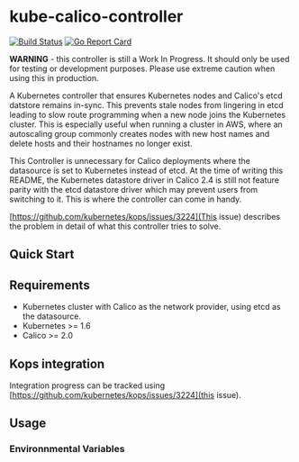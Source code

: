 # kube-calico-controller
[![Build Status](https://travis-ci.org/ottoyiu/kube-calico-controller.svg?branch=master)](https://travis-ci.org/ottoyiu/kube-calico-controller) [![Go Report Card](https://goreportcard.com/badge/github.com/ottoyiu/kube-calico-controller)](https://goreportcard.com/report/github.com/ottoyiu/kube-calico-controller)

**WARNING** - this controller is still a Work In Progress. It should only be used for testing or development purposes. Please use extreme caution when using this in production.

A Kubernetes controller that ensures Kubernetes nodes and Calico's etcd datstore remains in-sync. This prevents stale nodes from lingering in etcd leading to slow route programming when a new node joins the Kubernetes cluster. This is especially useful when running a cluster in AWS, where an autoscaling group commonly creates nodes with new host names and delete hosts and their hostnames no longer exist.

This Controller is unnecessary for Calico deployments where the datasource is set to Kubernetes instead of etcd. At the time of writing this README, the Kubernetes datastore driver in Calico 2.4 is still not feature parity with the etcd datastore driver which may prevent users from switching to it. This is where the controller can come in handy.

[https://github.com/kubernetes/kops/issues/3224](This issue) describes the problem in detail of what this controller tries to solve.

## Quick Start

## Requirements
- Kubernetes cluster with Calico as the network provider, using etcd as the datasource.
- Kubernetes >= 1.6
- Calico >= 2.0

## Kops integration
Integration progress can be tracked using [https://github.com/kubernetes/kops/issues/3224](this issue).

## Usage

### Environnmental Variables
